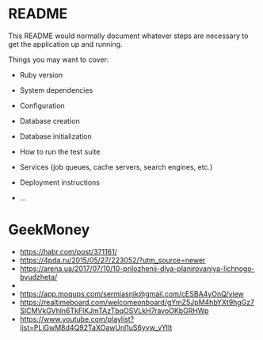 # README

This README would normally document whatever steps are necessary to get the
application up and running.

Things you may want to cover:

* Ruby version

* System dependencies

* Configuration

* Database creation

* Database initialization

* How to run the test suite

* Services (job queues, cache servers, search engines, etc.)

* Deployment instructions

* ...
# GeekMoney

* https://habr.com/post/371161/
* https://4pda.ru/2015/05/27/223052/?utm_source=newer
* https://arena.ua/2017/07/10/10-prilozhenij-dlya-planirovaniya-lichnogo-byudzheta/
*
* https://app.moqups.com/sermiasnik@gmail.com/cESBA4yOnQ/view
* https://realtimeboard.com/welcomeonboard/gYmZ5JpM4hbYXt9hgGz7SlCMVkGVhln6TkFlKJmTAzTbqOSVLkH7ravoOKbGRHWp
* https://www.youtube.com/playlist?list=PLjGwM8d4Q92TaXOawUnl1uS6yvw_vYlIt
